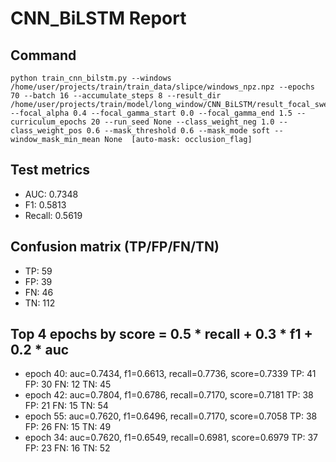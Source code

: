 # CNN_BiLSTM Report

## Command
```
python train_cnn_bilstm.py --windows /home/user/projects/train/train_data/slipce/windows_npz.npz --epochs 70 --batch 16 --accumulate_steps 8 --result_dir /home/user/projects/train/model/long_window/CNN_BiLSTM/result_focal_sweep/cw03_fg08 --focal_alpha 0.4 --focal_gamma_start 0.0 --focal_gamma_end 1.5 --curriculum_epochs 20 --run_seed None --class_weight_neg 1.0 --class_weight_pos 0.6 --mask_threshold 0.6 --mask_mode soft --window_mask_min_mean None  [auto-mask: occlusion_flag]
```

## Test metrics
- AUC: 0.7348
- F1: 0.5813
- Recall: 0.5619
## Confusion matrix (TP/FP/FN/TN)
- TP: 59
- FP: 39
- FN: 46
- TN: 112

## Top 4 epochs by score = 0.5 * recall + 0.3 * f1 + 0.2 * auc
- epoch 40: auc=0.7434, f1=0.6613, recall=0.7736, score=0.7339  TP: 41 FP: 30 FN: 12 TN: 45
- epoch 42: auc=0.7804, f1=0.6786, recall=0.7170, score=0.7181  TP: 38 FP: 21 FN: 15 TN: 54
- epoch 55: auc=0.7620, f1=0.6496, recall=0.7170, score=0.7058  TP: 38 FP: 26 FN: 15 TN: 49
- epoch 34: auc=0.7620, f1=0.6549, recall=0.6981, score=0.6979  TP: 37 FP: 23 FN: 16 TN: 52
